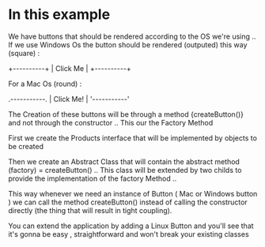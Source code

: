 # In this example

We have buttons that should be rendered according to the OS we're using ..
If we use Windows Os the button should be rendered (outputed) this way (square) :

+----------+
| Click Me |
+----------+

For a Mac Os (round) :

.-----------.
| Click Me! |
'-----------'

The Creation of these buttons will be through a method {createButton()} and not through the constructor .. This our the Factory Method

First we create the Products interface that will be implemented by objects to be created

Then we create an Abstract Class that will contain the abstract method (factory) = createButton() .. This class will be extended by two childs to provide the implementation of the factory Method ..

This way whenever we need an instance of Button ( Mac or Windows button ) we can call the method createButton() instead of calling the constructor directly (the thing that will result in tight coupling).

You can extend the application by adding a Linux Button and you'll see that it's gonna be easy , straightforward and won't break your existing classes
